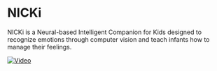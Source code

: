 # NICKi
NICKi is a Neural-based Intelligent Companion for Kids designed to recognize emotions through computer vision and teach infants how to manage their feelings.

[![Video](https://img.youtube.com/vi/RjvyA265Jjw&t/maxresdefault.jpg)](https://www.youtube.com/watch?v=RjvyA265Jjw&t)
